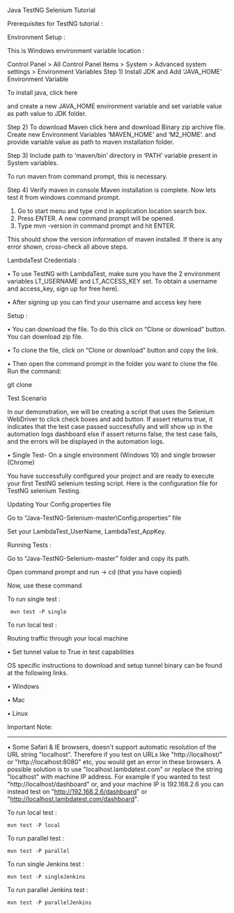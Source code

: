 Java TestNG Selenium Tutorial

Prerequisites for TestNG tutorial :

Environment Setup :

This is Windows environment variable location :

Control Panel > All Control Panel Items > System > Advanced system settings > Environment Variables
Step 1) Install JDK and Add ‘JAVA_HOME’ Environment Variable

To install java, click here

 and create a new JAVA_HOME environment variable and set variable value as path value to JDK folder.
 
Step 2) To download Maven click  here and download Binary zip archive file.  Create new Environment Variables
 ‘MAVEN_HOME’ and ‘M2_HOME’.
and provide variable value as path to maven installation folder.
 

Step 3) Include path to ‘maven/bin’ directory in ‘PATH’ variable present in System variables.

To run maven from command prompt, this is necessary. 

 


Step 4) Verify maven in console
Maven installation is complete. Now lets test it from windows command prompt.
1.	Go to start menu and type cmd in application location search box.
2.	Press ENTER. A new command prompt will be opened.
3.	Type mvn -version in command prompt and hit ENTER.

 
This should show the version information of maven installed. If there is any error shown, cross-check all above steps.

LambdaTest Credentials :

•	To use TestNG with LambdaTest, make sure you have the 2 environment variables LT_USERNAME and LT_ACCESS_KEY set. To obtain a username and access_key, sign up for free here).

•	After signing up you can find your username and access key here

Setup :

•	You can download the file. To do this click on “Clone or download” button. You can download zip file.

•	To clone the file, click on “Clone or download” button and copy the link.

•	Then open the command prompt in the folder you want to clone the file. Run the command:

git clone <paste the link here>
 
Test Scenario

In our demonstration, we will be creating a script that uses the Selenium WebDriver to click check boxes and add button. If assert returns true, it indicates that the test case passed successfully and will show up in the automation logs dashboard else if assert returns false, the test case fails, and the errors will be displayed in the automation logs.

•	Single Test- On a single environment (Windows 10) and single browser (Chrome)

You have successfully configured your project and are ready to execute your first TestNG selenium testing script. Here is the configuration file for TestNG selenium Testing. 

Updating Your Config.properties file

Go to “Java-TestNG-Selenium-master\Config.properties” file

Set your LambdaTest_UserName, LambdaTest_AppKey.

Running Tests :

Go to “Java-TestNG-Selenium-master” folder and copy its path.

Open command prompt and run -> cd <path>(that you have copied)
 
Now, use these command

To run single test :

     mvn test -P single
     
To run local test :

Routing traffic through your local machine

•	Set tunnel value to True in test capabilities

OS specific instructions to download and setup tunnel binary can be found at the following links.

•	Windows

•	Mac

•	Linux

Important Note:

________________________________________

•	Some Safari & IE browsers, doesn't support automatic resolution of the URL string "localhost". Therefore if you test on URLs like "http://localhost/" or "http://localhost:8080" etc, you would get an error in these browsers. A possible solution is to use "localhost.lambdatest.com" or replace the string "localhost" with machine IP address. For example if you wanted to test "http://localhost/dashboard" or, and your machine IP is 192.168.2.6 you can instead test on "http://192.168.2.6/dashboard" or "http://localhost.lambdatest.com/dashboard".


To run local test :

    mvn test -P local


To run parallel test :

    mvn test -P parallel

To run single Jenkins test :

    mvn test -P singleJenkins

To run parallel Jenkins test  :

    mvn test -P parallelJenkins


